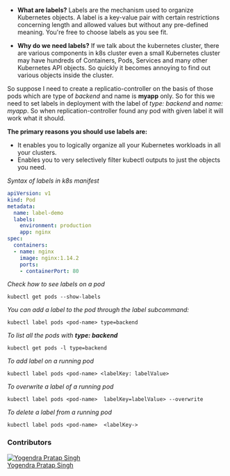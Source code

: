 - **What are labels?**
Labels are the mechanism used to organize Kubernetes objects. A label is a key-value pair with certain restrictions concerning length and allowed values but without any pre-defined meaning. You're free to choose labels as you see fit.

- **Why do we need labels?**
If we talk about the kubernetes cluster, there are various components in k8s cluster even a small Kubernetes cluster may have hundreds of Containers, Pods, Services and many other Kubernetes API objects. So quickly it becomes annoying to find out  various objects inside the cluster. 

So suppose I need to create a replicatio-controller on the basis of those pods which are type of *backend* and name is **myapp** only. So for this we need to set labels in deployment with the label of *type: backend* and *name: myapp*. So when replication-controller found any pod with given label it will work what it should.

**The primary reasons you should use labels are:**
- It enables you to logically organize all your Kubernetes workloads in all your clusters.
- Enables you to very selectively filter kubectl outputs to just the objects you need.

*Syntax of labels in k8s manifest*

```yaml
apiVersion: v1
kind: Pod
metadata:
  name: label-demo
  labels:
    environment: production
    app: nginx
spec:
  containers:
  - name: nginx
    image: nginx:1.14.2
    ports:
    - containerPort: 80
```


*Check how to see labels on a pod*

```kubectl get pods --show-labels```


*You can add a label to the pod through the *label* subcommand:*

```kubectl label pods <pod-name> type=backend```

*To list all the pods with **type: backend***

```kubectl get pods -l type=backend```

*To add label on a running pod*

```kubectl label pods <pod-name> <labelKey: labelValue>```

*To overwrite a label of a running pod*

```kubectl label pods <pod-name>  labelKey=labelValue> --overwrite```

*To delete a label from a running pod*

```kubectl label pods <pod-name>  <labelKey->```


### Contributors
[![Yogendra Pratap Singh][yogendra_avatar]][yogendra_homepage]<br/>[Yogendra Pratap Singh][yogendra_homepage] 

  [yogendra_homepage]: https://www.linkedin.com/in/yogendra-pratap-singh-41630716b/
  [yogendra_avatar]: https://img.cloudposse.com/75x75/https://github.com/PratapSingh13.png
